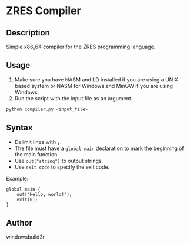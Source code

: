 # ZRES Compiler

## Description
Simple x86_64 compiler for the ZRES programming language.

## Usage
1. Make sure you have NASM and LD installed if you are using a UNIX based system or NASM for Windows and MinGW if you are using Windows.
2. Run the script with the input file as an argument.

```bash
python compiler.py <input_file>
```

## Syntax
- Delimit lines with `;`.
- The file must have a `global main` declaration to mark the beginning of the main function.
- Use `out("string")` to output strings.
- Use `exit code` to specify the exit code.

Example:
```plaintext
global main {
    out("Hello, world!");
    exit(0);
}
```

## Author
windowsbuild3r
